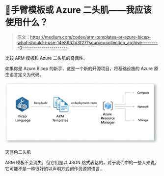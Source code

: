 # 💪手臂模板或 Azure 二头肌——我应该使用什么？

> 原文：<https://medium.com/codex/arm-templates-or-azure-bicep-what-should-i-use-14e8662d3f27?source=collection_archive---------0----------------------->

比较 ARM 模板和 Azure 二头肌的奇偶性。

如果你是 Azure Bicep 的新手，这是一个新的开源项目，将基础设施的 Azure 原生语言定义为代码。

![](img/2e1f4ba98305e77bab53aac5c52f1ac1.png)

天蓝色二头肌

ARM 模板不会消失，但它们是以 JSON 格式表达的，对于我们中的一些人来说，它可能不是一种很好的以声明方式创作资源的语言…